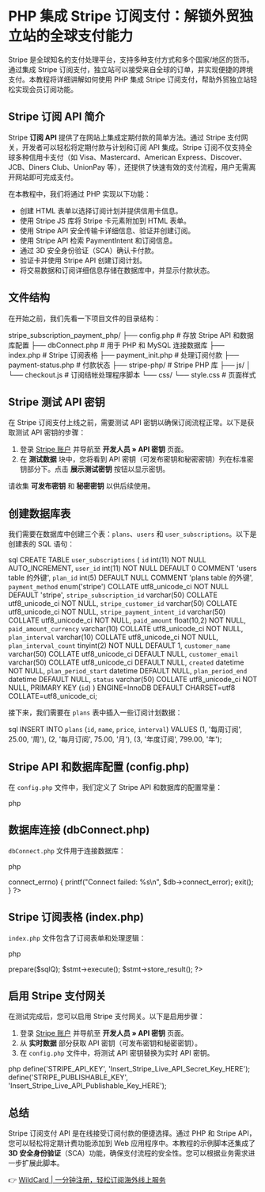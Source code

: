 # PHP 集成 Stripe 订阅支付：解锁外贸独立站的全球支付能力

Stripe 是全球知名的支付处理平台，支持多种支付方式和多个国家/地区的货币。通过集成 Stripe 订阅支付，独立站可以接受来自全球的订单，并实现便捷的跨境支付。本教程将详细讲解如何使用 PHP 集成 Stripe 订阅支付，帮助外贸独立站轻松实现会员订阅功能。

## Stripe 订阅 API 简介

Stripe **订阅 API** 提供了在网站上集成定期付款的简单方法。通过 Stripe 支付网关，开发者可以轻松将定期付款与计划和订阅 API 集成。Stripe 订阅不仅支持全球多种信用卡支付（如 Visa、Mastercard、American Express、Discover、JCB、Diners Club、UnionPay 等），还提供了快速有效的支付流程，用户无需离开网站即可完成支付。

在本教程中，我们将通过 PHP 实现以下功能：

- 创建 HTML 表单以选择订阅计划并提供信用卡信息。
- 使用 Stripe JS 库将 Stripe 卡元素附加到 HTML 表单。
- 使用 Stripe API 安全传输卡详细信息、验证并创建订阅。
- 使用 Stripe API 检索 PaymentIntent 和订阅信息。
- 通过 3D 安全身份验证（SCA）确认卡付款。
- 验证卡并使用 Stripe API 创建订阅计划。
- 将交易数据和订阅详细信息存储在数据库中，并显示付款状态。

## 文件结构

在开始之前，我们先看一下项目文件的目录结构：


stripe_subscription_payment_php/
├── config.php          # 存放 Stripe API 和数据库配置
├── dbConnect.php       # 用于 PHP 和 MySQL 连接数据库
├── index.php           # Stripe 订阅表格
├── payment_init.php    # 处理订阅付款
├── payment-status.php  # 付款状态
├── stripe-php/         # Stripe PHP 库
├── js/
│   └── checkout.js     # 订阅结帐处理程序脚本
└── css/
    └── style.css       # 页面样式


## Stripe 测试 API 密钥

在 Stripe 订阅支付上线之前，需要测试 API 密钥以确保订阅流程正常。以下是获取测试 API 密钥的步骤：

1. 登录 [Stripe 账户](https://dashboard.stripe.com/) 并导航至 **开发人员 » API 密钥** 页面。
2. 在 **测试数据** 块中，您将看到 API 密钥（可发布密钥和秘密密钥）列在标准密钥部分下。点击 **展示测试密钥** 按钮以显示密钥。

请收集 **可发布密钥** 和 **秘密密钥** 以供后续使用。

## 创建数据库表

我们需要在数据库中创建三个表：`plans`、`users` 和 `user_subscriptions`。以下是创建表的 SQL 语句：

sql
CREATE TABLE `user_subscriptions` (
  `id` int(11) NOT NULL AUTO_INCREMENT,
  `user_id` int(11) NOT NULL DEFAULT 0 COMMENT 'users table 的外键',
  `plan_id` int(5) DEFAULT NULL COMMENT 'plans table 的外键',
  `payment_method` enum('stripe') COLLATE utf8_unicode_ci NOT NULL DEFAULT 'stripe',
  `stripe_subscription_id` varchar(50) COLLATE utf8_unicode_ci NOT NULL,
  `stripe_customer_id` varchar(50) COLLATE utf8_unicode_ci NOT NULL,
  `stripe_payment_intent_id` varchar(50) COLLATE utf8_unicode_ci NOT NULL,
  `paid_amount` float(10,2) NOT NULL,
  `paid_amount_currency` varchar(10) COLLATE utf8_unicode_ci NOT NULL,
  `plan_interval` varchar(10) COLLATE utf8_unicode_ci NOT NULL,
  `plan_interval_count` tinyint(2) NOT NULL DEFAULT 1,
  `customer_name` varchar(50) COLLATE utf8_unicode_ci DEFAULT NULL,
  `customer_email` varchar(50) COLLATE utf8_unicode_ci DEFAULT NULL,
  `created` datetime NOT NULL,
  `plan_period_start` datetime DEFAULT NULL,
  `plan_period_end` datetime DEFAULT NULL,
  `status` varchar(50) COLLATE utf8_unicode_ci NOT NULL,
  PRIMARY KEY (`id`)
) ENGINE=InnoDB DEFAULT CHARSET=utf8 COLLATE=utf8_unicode_ci;


接下来，我们需要在 `plans` 表中插入一些订阅计划数据：

sql
INSERT INTO `plans` (`id`, `name`, `price`, `interval`) VALUES 
(1, '每周订阅', 25.00, '周'),
(2, '每月订阅', 75.00, '月'),
(3, '年度订阅', 799.00, '年');


## Stripe API 和数据库配置 (config.php)

在 `config.php` 文件中，我们定义了 Stripe API 和数据库的配置常量：

php
<?php
// Stripe API 配置
define('STRIPE_API_KEY', 'Your_API_Secret_key');
define('STRIPE_PUBLISHABLE_KEY', 'Your_API_Publishable_key');
define('STRIPE_CURRENCY', '$');

// 数据库配置
define('DB_HOST', 'MySQL_Database_Host');
define('DB_USERNAME', 'MySQL_Database_Username');
define('DB_PASSWORD', 'MySQL_Database_Password');
define('DB_NAME', 'MySQL_Database_Name');
?>


## 数据库连接 (dbConnect.php)

`dbConnect.php` 文件用于连接数据库：

php
<?php
// 连接数据库
$db = new mysqli(DB_HOST, DB_USERNAME, DB_PASSWORD, DB_NAME);

// 连接失败时显示错误
if ($db->connect_errno) {
    printf("Connect failed: %s\n", $db->connect_error);
    exit();
}
?>


## Stripe 订阅表格 (index.php)

`index.php` 文件包含了订阅表单和处理逻辑：

php
<?php
// 包含配置文件
require_once 'config.php';
// 包含数据库连接文件
include_once 'dbConnect.php';
// 从数据库获取计划
$sqlQ = "SELECT * FROM plans";
$stmt = $db->prepare($sqlQ);
$stmt->execute();
$stmt->store_result();
?>


## 启用 Stripe 支付网关

在测试完成后，您可以启用 Stripe 支付网关。以下是启用步骤：

1. 登录 [Stripe 账户](https://dashboard.stripe.com/) 并导航至 **开发人员 » API 密钥** 页面。
2. 从 **实时数据** 部分获取 API 密钥（可发布密钥和秘密密钥）。
3. 在 `config.php` 文件中，将测试 API 密钥替换为实时 API 密钥。

php
define('STRIPE_API_KEY', 'Insert_Stripe_Live_API_Secret_Key_HERE');
define('STRIPE_PUBLISHABLE_KEY', 'Insert_Stripe_Live_API_Publishable_Key_HERE');


## 总结

Stripe 订阅支付 API 是在线接受订阅付款的便捷选择。通过 PHP 和 Stripe API，您可以轻松将定期计费功能添加到 Web 应用程序中。本教程的示例脚本还集成了 **3D 安全身份验证**（SCA）功能，确保支付流程的安全性。您可以根据业务需求进一步扩展此脚本。

👉 [WildCard | 一分钟注册，轻松订阅海外线上服务](https://bbtdd.com/WildCard)